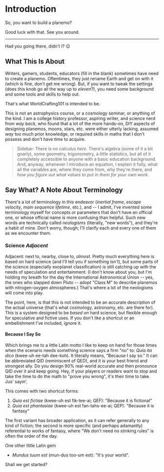 # Introduction

So, you want to build a planemo?

Good luck with that.  See you around.

---

Had you going there, didn't I? 😉

## What This Is About

Writers, gamers, students, educators (fill in the blank) sometimes have need to create a planemo.  Oftentimes, they just rename Earth and get on with it (which is fine, don't get me wrong).  But, if you want to tweak the settings (does this knob go all the way up to _eleven_?), you need some background and some tools and skills to help out.

That's what WorldCrafting101 is intended to be.

This is not an astrophysics course, or a cosmology seminar, or anything of the kind.  I am a college history professor, aspiring writer, and science nerd from _way back_, who found that a lot of the more hands-on, DIY aspects of designing planemos, moons, stars, etc. were either utterly lacking, assumed _way_ too much prior knowledge, or required skills in maths that I don't possess and don't have time to acquire.

> Sidebar: There is _no calculus here_.  There's algebra (some of it a bit gnarly), some geometry, trigonometry, a _little_ statistics, but all of it completely accessible to anyone with a basic education background.  And, anyway, whenever I introduce an equation, I explain it fully, what all the variables are, where they come from, why they're there, and _how you figure out what values to put in them for your own work_.

## Say What?  A Note About Terminology

There's a lot of terminology in this endeavor (*inertial frame*, *escape velocity*, *main sequence lifetime*, etc.), and -- I admit, I've invented some terminology myself for concepts or parameters that don't have an official one, or whose official name is more confusing than helpful.   Such new words are technically called _neologisms_ (literally, "new words"), and they're a habit of mine.  Don't worry, though; I'll clarify each and every one of them as we encounter them.

### Science _Adjacent_

Adjacent: next to, nearby, close to, _almost_.  Pretty much everything here is based on hard science (and I'll tell you if something isn't), but some parts of the science (especially exoplanet classification) is still catching up with the needs of speculation and entertainment.  (I don't know about you, but I'm holding my breath for the day the International Astronomical Union -- yes, the ones who slapped down Pluto -- adopt "Class M" to describe planemos with nitrogen-oxygen atmospheres.)  That's where a lot of the neologisms will come into play.

The point, here, is that this is not intended to be an accurate description of the actual universe (that's what cosmology, astronomy, etc. are there for).  This is a system designed to be _based on_ hard science, but flexible enough for speculative and fictive uses.  If you don't like a shortcut or an embellishment I've included, ignore it.

#### Because I Say So

Which brings me to a little Latin motto I like to keep on hand for those times when the scenario needs something science says a firm "no" to: _Quia ita dico_ (kwee-uh ee-tah dee-koh).   It literally means, "Because I say so." It can be abbreviated QID (reminiscent of QED), and it is your best friend and strongest ally.  Do you design 90% real-world accurate and then pronounce QID over it and keep going.  Hey, if your players or readers want to stop and take the time to do the math to "prove you wrong", it's their time to take.  Jus' sayin'.

This comes with two shortcut forms:
1. _Quia est fictiae_ (kwee-uh est fik-tee-ai; QEF): "Because it is fictional"
2. _Quia est phantasiae_ (kwee-uh est fan-tahs-ee-ai; QEP): "Because it is fantasy"

The first variant has broader application, as it can refer generally to any kind of fiction; the second is more specific (and perhaps adamantly) referential to works of fantasy, where "We don't need no stinking rules" is often the order of the day.

One other little Latin gem
- _Mundus tuum est_ (mun-dus too-um est): "It's your world". 

Shall we get started?
